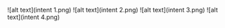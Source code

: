 ![alt text](intent 1.png)
![alt text](intent 2.png)
![alt text](intent 3.png)
![alt text](intent 4.png)
